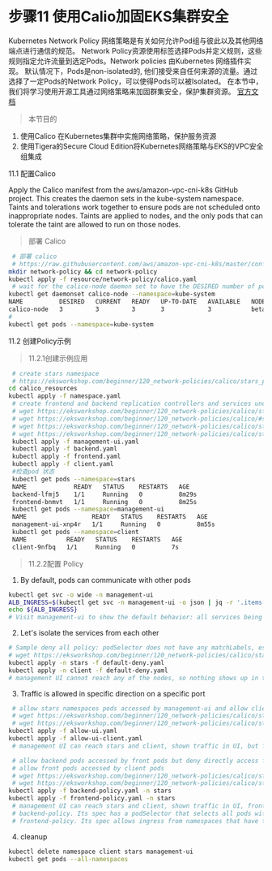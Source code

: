 # 步骤11 使用Calio加固EKS集群安全

Kubernetes Network Policy 网络策略是有关如何允许Pod组与彼此以及其他网络端点进行通信的规范。
Network Policy资源使用标签选择Pods并定义规则，这些规则指定允许流量到选定Pods。Network policies 由Kubernetes 网络插件实现。
默认情况下，Pods是non-isolated的, 他们接受来自任何来源的流量。通过选择了一定Pods的Network Policy，可以使得Pods可以被Isolated。
在本节中，我们将学习使用开源工具通过网络策略来加固群集安全，保护集群资源。
[官方文档](https://kubernetes.io/docs/concepts/services-networking/network-policies/)

> 本节目的
1. 使用Calico 在Kubernetes集群中实施网络策略，保护服务资源
2. 使用Tigera的Secure Cloud Edition将Kubernetes网络策略与EKS的VPC安全组集成


11.1 配置Calico

Apply the Calico manifest from the aws/amazon-vpc-cni-k8s GitHub project. This creates the daemon sets in the kube-system namespace.
Taints and tolerations work together to ensure pods are not scheduled onto inappropriate nodes. Taints are applied to nodes, and the only pods that can tolerate the taint are allowed to run on those nodes.

> 部署 Calico
```bash
 # 部署 calico
 # https://raw.githubusercontent.com/aws/amazon-vpc-cni-k8s/master/config/v1.6/calico.yaml
mkdir network-policy && cd network-policy
kubectl apply -f resource/network-policy/calico.yaml
 # wait for the calico-node daemon set to have the DESIRED number of pods in the READY state
kubectl get daemonset calico-node --namespace=kube-system
NAME          DESIRED   CURRENT   READY   UP-TO-DATE   AVAILABLE   NODE SELECTOR                 AGE
calico-node   3         3         3       3            3           beta.kubernetes.io/os=linux   3m9s
#
kubectl get pods --namespace=kube-system
```

11.2 创建Policy示例
>11.2.1创建示例应用

```bash
 # create stars namespace
 # https://eksworkshop.com/beginner/120_network-policies/calico/stars_policy_demo/create_resources.files/namespace.yaml
cd calico_resources
kubectl apply -f namespace.yaml
 # create frontend and backend replication controllers and services under stars namespace
 # wget https://eksworkshop.com/beginner/120_network-policies/calico/stars_policy_demo/create_resources.files/management-ui.yaml
 # wget https://eksworkshop.com/beginner/120_network-policies/calico/#stars_policy_demo/create_resources.files/backend.yaml
 # wget https://eksworkshop.com/beginner/120_network-policies/calico/stars_policy_demo/create_resources.files/frontend.yaml
 # wget https://eksworkshop.com/beginner/120_network-policies/calico/stars_policy_demo/create_resources.files/client.yaml
 kubectl apply -f management-ui.yaml
 kubectl apply -f backend.yaml
 kubectl apply -f frontend.yaml
 kubectl apply -f client.yaml
 #检查pod 状态
 kubectl get pods --namespace=stars
 NAME             READY   STATUS    RESTARTS   AGE
 backend-lfmj5    1/1     Running   0          8m29s
 frontend-bnmvt   1/1     Running   0          8m25s
 kubectl get pods --namespace=management-ui
 NAME                  READY   STATUS    RESTARTS   AGE
 management-ui-xnp4r   1/1     Running   0          8m55s
 kubectl get pods --namespace=client
 NAME           READY   STATUS    RESTARTS   AGE
 client-9nfbq   1/1     Running   0          7s
```

> 11.2.2配置 Policy

 1. By default, pods can communicate with other pods
 ```bash
 kubectl get svc -o wide -n management-ui
 ALB_INGRESS=$(kubectl get svc -n management-ui -o json | jq -r '.items[0].status.loadBalancer.ingress[].hostname')
echo ${ALB_INGRESS}
 # Visit management-ui to show the default behavior: all services being  able to reach each other.
 ```
 
 2. Let's isolate the services from each other
 
 ```bash
 # Sample deny all policy: podSelector does not have any matchLabels, essentially blocking all the pods from accessing it
 # wget https://eksworkshop.com/beginner/120_network-policies/calico/stars_policy_demo/apply_network_policies.files/default-deny.yaml
 kubectl apply -n stars -f default-deny.yaml
 kubectl apply -n client -f default-deny.yaml
 # management UI cannot reach any of the nodes, so nothing shows up in the UI.
 ```

3. Traffic is allowed in specific direction on a specific port
```bash
 # allow stars namespaces pods accessed by management-ui and allow client namespaces pods accessed by management-ui
 # wget https://eksworkshop.com/beginner/120_network-policies/calico/stars_policy_demo/apply_network_policies.files/allow-ui.yaml
 # wget https://eksworkshop.com/beginner/120_network-policies/calico/stars_policy_demo/apply_network_policies.files/allow-ui-client.yaml
kubectl apply -f allow-ui.yaml
kubectl apply -f allow-ui-client.yaml
 # management UI can reach stars and client, shown traffic in UI, but front, backend and client pods still isolated.

 # allow backend pods accessed by front pods but deny directly access from client
 # allow front pods accessed by client pods
 # wget https://eksworkshop.com/beginner/120_network-policies/calico/stars_policy_demo/directional_traffic.files/backend-policy.yaml
 # wget https://eksworkshop.com/beginner/120_network-policies/calico/stars_policy_demo/directional_traffic.files/frontend-policy.yaml
kubectl apply -f backend-policy.yaml -n stars
kubectl apply -f frontend-policy.yaml -n stars
 # management UI can reach stars and client, shown traffic in UI, front->backend and client->front, but client->backend still blocked.
 # backend-policy. Its spec has a podSelector that selects all pods with the label role:backend, and allows ingress from all pods that have the label role:frontend and on TCP port 6379, but not the other way round. 
 # frontend-policy. Its spec allows ingress from namespaces that have the label role: client on TCP port 80.
```

4. cleanup
```bash
kubectl delete namespace client stars management-ui
kubectl get pods --all-namespaces
```
